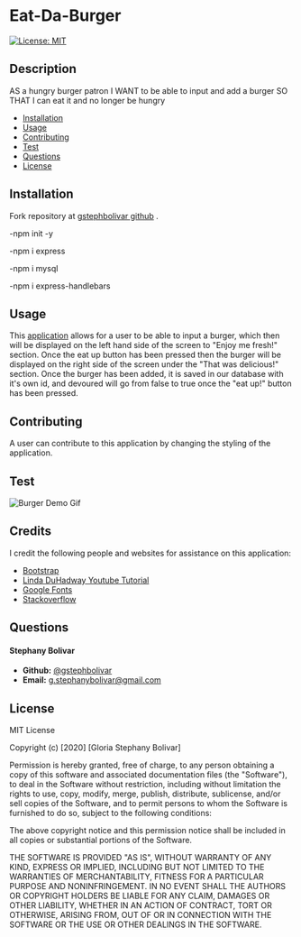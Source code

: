 # Eat-Da-Burger

[![License: MIT](https://img.shields.io/badge/License-MIT-yellow.svg)](https://opensource.org/licenses/MIT)

## Description

AS a hungry burger patron
I WANT to be able to input and add a burger
SO THAT I can eat it and no longer be hungry

 
* [Installation](#installation)
* [Usage](#usage)
* [Contributing](#usage)
* [Test](#test)
* [Questions](#questions)
* [License](#license)

## Installation

Fork repository at [gstephbolivar github](https://github.com/gstephbolivar/burger) .

-npm init -y

-npm i express

-npm i mysql

-npm i express-handlebars

## Usage

This [application](https://lit-escarpment-25784.herokuapp.com/) allows for a user to be able to input a burger, which then will be displayed on the left hand side of the screen to "Enjoy me fresh!" section. Once the eat up button has been pressed then the burger will be displayed on the right side of the screen under the "That was delicious!" section. Once the burger has been added, it is saved in our database with it's own id, and devoured will go from false to true once the "eat up!" button has been pressed. 

## Contributing

A user can contribute to this application by changing the styling of the application.

## Test

![Burger Demo Gif](public/images/eatdaburger.gif)

## Credits

I credit the following people and websites for assistance on this application:

* [Bootstrap](https://getbootstrap.com/)
* [Linda DuHadway Youtube Tutorial](https://www.youtube.com/watch?v=N8ZMzN40q0g)
* [Google Fonts](https://fonts.google.com/)
* [Stackoverflow](https://stackoverflow.com/questions/8097744/how-do-i-center-this-form-in-css)

## Questions

####  **Stephany Bolivar** 
*  **Github:** [@gstephbolivar](https://github.com/gstephbolivar)
*  **Email:** [g.stephanybolivar@gmail.com](g.stephanybolivar@gmail.com)

## License

MIT License

Copyright (c) [2020] [Gloria Stephany Bolivar]

Permission is hereby granted, free of charge, to any person obtaining a copy
of this software and associated documentation files (the "Software"), to deal
in the Software without restriction, including without limitation the rights
to use, copy, modify, merge, publish, distribute, sublicense, and/or sell
copies of the Software, and to permit persons to whom the Software is
furnished to do so, subject to the following conditions:

The above copyright notice and this permission notice shall be included in all
copies or substantial portions of the Software.

THE SOFTWARE IS PROVIDED "AS IS", WITHOUT WARRANTY OF ANY KIND, EXPRESS OR
IMPLIED, INCLUDING BUT NOT LIMITED TO THE WARRANTIES OF MERCHANTABILITY,
FITNESS FOR A PARTICULAR PURPOSE AND NONINFRINGEMENT. IN NO EVENT SHALL THE
AUTHORS OR COPYRIGHT HOLDERS BE LIABLE FOR ANY CLAIM, DAMAGES OR OTHER
LIABILITY, WHETHER IN AN ACTION OF CONTRACT, TORT OR OTHERWISE, ARISING FROM,
OUT OF OR IN CONNECTION WITH THE SOFTWARE OR THE USE OR OTHER DEALINGS IN THE
SOFTWARE.
